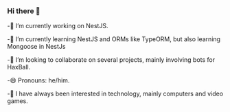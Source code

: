 ### Hi there 👋

-🔭 I’m currently working on NestJS.

-🌱 I’m currently learning NestJS and ORMs like TypeORM, but also learning Mongoose in NestJs

-👯 I’m looking to collaborate on several projects, mainly involving bots for HaxBall.

-😄 Pronouns: he/him.

-🔎 I have always been interested in technology, mainly computers and video games.
